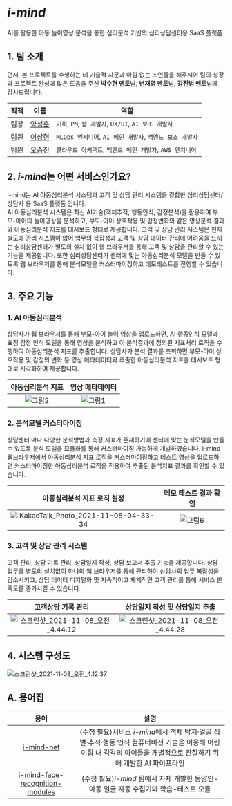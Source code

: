 # *i-mind*
<p>AI를 활용한 아동 놀이영상 분석을 통한 심리분석 기반의 심리상담센터용 SaaS 플랫폼</p>

## 1. 팀 소개
<p>

먼저, 본 프로젝트를 수행하는 데 기술적 자문과 아낌 없는 조언들을 해주시어 팀의 성장과 프로젝트 완성에 많은 도움을 주신 **박수현 멘토**님, **변재영 멘토**님, **강진범 멘토**님께 감사드립니다.
</p>

<p>

직책 | 이름 | 역할
-- | -- | --
팀장 | [양성훈](https://github.com/seonghunYang) | `기획`, `PM`, `웹 개발자`, `UX/UI`, `AI 보조 개발자`
팀원 | [이상현](https://github.com/drmaemi) | `MLOps 엔지니어`, `AI 메인 개발자`, `백엔드 보조 개발자`
팀원 | [오승진](https://github.com/maison01006) | `클라우드 아키텍트`, `백엔드 메인 개발자`, `AWS 엔지니어`
</p>

<p>

## 2. *i-mind*는 어떤 서비스인가요?
i-mind는 AI 아동심리분석 시스템과 고객 및 상담 관리 시스템을 결합한 심리상담센터/상담사 용 SaaS 플랫폼 입니다. 
<br>
AI 아동심리분석 시스템은 최신 AI기술(객체추적, 행동인식, 감정분석)을 활용하여 부모-아이의 놀이영상을 분석하고, 부모-아이 상호작용 및 감정변화와 같은 영상분석 결과와 아동심리분석 지표를 대시보드 형태로 제공합니다.
고객 및 상담 관리 시스템은 현재 별도에 관리 시스템이 없어 업무의 복잡성과 고객 및 상담 데이터 관리에 어려움을 느끼는 심리상담센터가 별도의 설치 없이 웹 브라우저를 통해 고객 및 상담을 관리할 수 있는 기능을 제공합니다.
또한 심리상담센터가 센터에 맞는 아동심리분석 모델을 만들 수 있도록 웹 브라우저를 통해 분석모델을 커스터마이징하고 데모테스트를 진행할 수 있습니다.

## 3. 주요 기능
### 1. AI 아동심리분석
<p>

상담사가 웹 브라우저를 통해 부모-아이 놀이 영상을 업로드하면, AI 행동인식 모델과 표정 감정 인식 모델을 통해 영상을 분석하고 이 분석결과에 정의된 지표처리 로직을 수행하여 아동심리분석 지표를 추출합니다. 상담사가 분석 결과를 조회하면 부모-아이 상호작용 및 감정의 변화 등 영상 메타데이터와 추출한 아동심리분석 지표를 대시보드 형태로 시각화하여 제공합니다.
</p>

 아동심리분석 지표             |  영상 메타데이터
:-------------------------:|:-------------------------:
![그림2](/uploads/9f55c87124419e579d1b6bf449734ed3/그림2.png)  | ![그림1](/uploads/6ed0ff5be3de3b0c961e6a96c43e6ce9/그림1.png)

### 2. 분석모델 커스터마이징
<p>

상담센터 마다 다양한 분석방법과 측정 지표가 존재하기에 센터에 맞는 분석모델을 만들 수 있도록 분석 모델을 모듈화를 통해 커스터마이징 가능하게 개발하였습니다. i-mind 웹브라우저에서 아동심리분석 지표 로직을 커스터마이징하고 테스트 영상을 업로드하면 커스터마이징한 아동심리분석 로직을 적용하여 추출된 분석지표 결과를 확인할 수 있습니다.
</p>

 아동심리분석 지표 로직 설정     |  데모 테스트 결과 확인
:-------------------------:|:-------------------------:
![KakaoTalk_Photo_2021-11-08-04-33-34](/uploads/7e887e9a0756218ccec63054346fe539/KakaoTalk_Photo_2021-11-08-04-33-34.png) | ![그림6](/uploads/41175b1334454436cf1041a90b5e9277/그림6.png)

### 3. 고객 및 상담 관리 시스템
<p>

고객 관리, 상담 기록 관리, 상담일지 작성, 상담 보고서 추출 기능을 제공합니다. 상담 업무를 별도의 설치없이 하나의 웹 브라우저를 통해 관리하여 상담사의 업무 복잡성을 감소시키고, 상담 데이터 디지털화 및 지속적이고 체계적인 고객 관리를 통해 서비스 만족도를 증가시킬 수 있습니다.
</p>

 고객상담 기록 관리    |  상담일지 작성 및 상담일지 추출
:-------------------------:|:-------------------------:
![스크린샷_2021-11-08_오전_4.44.12](/uploads/6201935bfc5c8a470f0fdd49abb79b1c/스크린샷_2021-11-08_오전_4.44.12.png) | ![스크린샷_2021-11-08_오전_4.44.28](/uploads/5f12676f6922efe7d1db975bb2abe8ce/스크린샷_2021-11-08_오전_4.44.28.png)

## 4. 시스템 구성도
![스크린샷_2021-11-08_오전_4.12.37](/uploads/7fc3c6969602c29bb7eb3c75d2f28dd3/스크린샷_2021-11-08_오전_4.12.37.png)

## A. 용어집

용어 | 설명
:--:|:--:
[i-mind-net](https://git.swmgit.org/swm-12/12_swm11/CatchNet) | (수정 필요)서비스 *i-mind*에서 객체 탐지·얼굴 식별·추적·행동 인식 컴퓨터비전 기술을 이용해 어린이집 내 각각의 아이들을 개별적으로 관찰하기 위해 개발한 AI 파이프라인
[i-mind-face-recognition-modules](https://git.swmgit.org/swm-12/12_swm11/i-mind-face-recognition_modules) | (수정 필요)*i-mind* 팀에서 자체 개발한 동양인-아동 얼굴 자동 수집기와 학습-테스트 모듈

<br>
